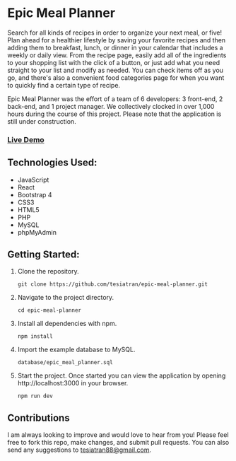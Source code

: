 # Epic Meal Planner

Search for all kinds of recipes in order to organize your next meal, or five! Plan ahead for a healthier lifestyle by saving your favorite recipes and then adding them to breakfast, lunch, or dinner in your calendar that includes a weekly or daily view. From the recipe page, easily add all of the ingredients to your shopping list with the click of a button, or just add what you need straight to your list and modify as needed. You can check items off as you go, and there's also a convenient food categories page for when you want to quickly find a certain type of recipe.

Epic Meal Planner was the effort of a team of 6 developers: 3 front-end, 2 back-end, and 1 project manager. We collectively clocked in over 1,000 hours during the course of this project. Please note that the application is still under construction.

### [Live Demo](http://epicmealplanner.tesiatran.com/)

## Technologies Used:

- JavaScript
- React
- Bootstrap 4
- CSS3
- HTML5
- PHP
- MySQL
- phpMyAdmin

## Getting Started:

1. Clone the repository.

    ```shell
    git clone https://github.com/tesiatran/epic-meal-planner.git
    ```

2. Navigate to the project directory.

    ```shell
    cd epic-meal-planner
    ```

3. Install all dependencies with npm.

    ```shell
    npm install
    ```

4. Import the example database to MySQL.

    ```shell
    database/epic_meal_planner.sql
    ```

5. Start the project. Once started you can view the application by opening http://localhost:3000 in your browser.

    ```shell
    npm run dev
    ```

## Contributions

I am always looking to improve and would love to hear from you! Please feel free to fork this repo, make changes, and submit pull requests. You can also send any suggestions to [tesiatran88@gmail.com](mailto:tesiatran88@gmail.com).
